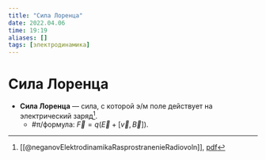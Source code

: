 ```yaml
---
title: "Сила Лоренца"
date: 2022.04.06
time: 19:19
aliases: []
tags: [электродинамика]
---
```


# Сила Лоренца

- **Сила Лоренца** — сила, с которой э/м поле действует на электрический заряд[^1].
	- #π/формула: $\vec{F}=q(\vec{E}+[\vec{v}, \vec{B}])$.

[^1]: [[@neganovElektrodinamikaRasprostranenieRadiovoln]], [pdf](zotero://open-pdf/library/items/XN5K97GI?page=10&annotation=UWLN93YT)